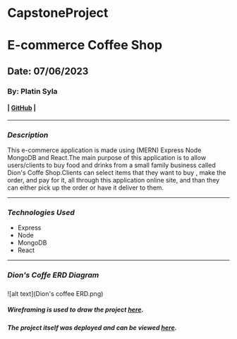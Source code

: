 # CapstoneProject 

# E-commerce Coffee Shop
## Date: 07/06/2023

### By: Platin Syla 

####  | [GitHub](https://github.com/platinyy/CapstoneProject) |

---

### **_Description_**
This e-commerce application is made using (MERN) Express Node MongoDB and React.The main purpose of this application is to allow users/clients to buy food and drinks from a small family business called Dion's Coffe Shop.Clients can select items that they want to buy , make the order, and pay for it, all through this application online site, and than they can either pick up the order or have it deliver to them.

---
### **_Technologies Used_**

- Express
- Node
- MongoDB
- React

---

### **_Dion's Coffe ERD Diagram_**

##### 
![alt text](Dion's coffee ERD.png)
##### Wireframing is used to draw the project [here](https://drive.google.com/file/d/1w0GvB9okQL_69BBgbapDW1CEEDzFscEQ/view?usp=sharing).

##### The project itself was deployed and can be viewed [here](https://app.diagrams.net/#G1w0GvB9okQL_69BBgbapDW1CEEDzFscEQ).
